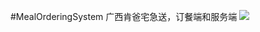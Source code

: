 #MealOrderingSystem
广西肯爸宅急送，订餐端和服务端
![](https://github.com/782271752/MealOrderingSystem/raw/one.png)
